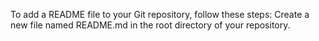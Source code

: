 To add a README file to your Git repository, follow these steps:
Create a new file named README.md in the root directory of your repository.
